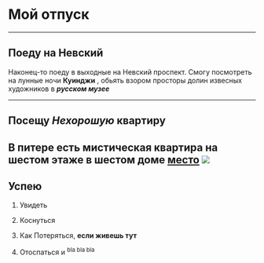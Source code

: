 # Мой отпуск

----
## Поеду на **Невский**

Наконец-то поеду в выходные на Невский проспект. Смогу посмотреть на лунные ночи **Куинджи** , обьять взором просторы долин извесных художников в ***русском музее*** 

----

## Посещу **_Нехорошую_** квартиру
В питере есть мистическая квартира **на шестом** этаже в шестом доме [место](https://yandex.ru/maps/-/CCUJZIcN1A
)
![](1626957443_dmitry-vishnevsky-45-2.jpg)
---

## Успею

 1. Увидеть
 2. Коснуться
 3. Как Потеряться, **если живешь тут**

 4. Отоспаться и <sup>bla bla bla</sup> 
